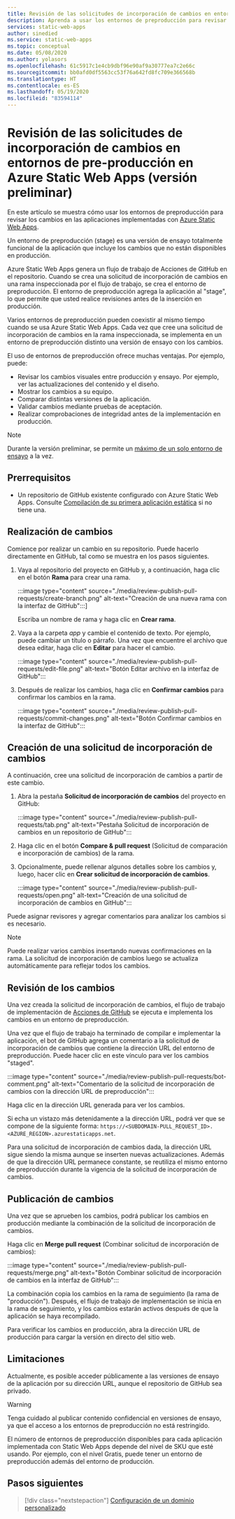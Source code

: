 ```yaml
---
title: Revisión de las solicitudes de incorporación de cambios en entornos de pre-producción en Azure Static Web Apps
description: Aprenda a usar los entornos de preproducción para revisar los cambios en las solicitudes de incorporación de cambios en Azure Static Web Apps.
services: static-web-apps
author: sinedied
ms.service: static-web-apps
ms.topic: conceptual
ms.date: 05/08/2020
ms.author: yolasors
ms.openlocfilehash: 61c5917c1e4cb9dbf96e90af9a30777ea7c2e66c
ms.sourcegitcommit: bb0afd0df5563cc53f76a642fd8fc709e366568b
ms.translationtype: HT
ms.contentlocale: es-ES
ms.lasthandoff: 05/19/2020
ms.locfileid: "83594114"
---
```

# <a name="review-pull-requests-in-pre-production-environments-in-azure-static-web-apps-preview"></a>Revisión de las solicitudes de incorporación de cambios en entornos de pre-producción en Azure Static Web Apps (versión preliminar)

En este artículo se muestra cómo usar los entornos de preproducción para revisar los cambios en las aplicaciones implementadas con [Azure Static Web Apps](overview.md).

Un entorno de preproducción (stage) es una versión de ensayo totalmente funcional de la aplicación que incluye los cambios que no están disponibles en producción.

Azure Static Web Apps genera un flujo de trabajo de Acciones de GitHub en el repositorio. Cuando se crea una solicitud de incorporación de cambios en una rama inspeccionada por el flujo de trabajo, se crea el entorno de preproducción. El entorno de preproducción agrega la aplicación al "stage", lo que permite que usted realice revisiones antes de la inserción en producción.

Varios entornos de preproducción pueden coexistir al mismo tiempo cuando se usa Azure Static Web Apps. Cada vez que cree una solicitud de incorporación de cambios en la rama inspeccionada, se implementa en un entorno de preproducción distinto una versión de ensayo con los cambios.

El uso de entornos de preproducción ofrece muchas ventajas. Por ejemplo, puede:

- Revisar los cambios visuales entre producción y ensayo. Por ejemplo, ver las actualizaciones del contenido y el diseño.
- Mostrar los cambios a su equipo.
- Comparar distintas versiones de la aplicación.
- Validar cambios mediante pruebas de aceptación.
- Realizar comprobaciones de integridad antes de la implementación en producción.

> [!NOTE]
> Durante la versión preliminar, se permite un [máximo de un solo entorno de ensayo](quotas.md) a la vez.

## <a name="prerequisites"></a>Prerrequisitos

- Un repositorio de GitHub existente configurado con Azure Static Web Apps. Consulte [Compilación de su primera aplicación estática](getting-started.md) si no tiene una.

## <a name="make-a-change"></a>Realización de cambios

Comience por realizar un cambio en su repositorio. Puede hacerlo directamente en GitHub, tal como se muestra en los pasos siguientes.

1. Vaya al repositorio del proyecto en GitHub y, a continuación, haga clic en el botón **Rama** para crear una rama.

    :::image type="content" source="./media/review-publish-pull-requests/create-branch.png" alt-text="Creación de una nueva rama con la interfaz de GitHub":::]

    Escriba un nombre de rama y haga clic en **Crear rama**.

1. Vaya a la carpeta _app_ y cambie el contenido de texto. Por ejemplo, puede cambiar un título o párrafo. Una vez que encuentre el archivo que desea editar, haga clic en **Editar** para hacer el cambio.

    :::image type="content" source="./media/review-publish-pull-requests/edit-file.png" alt-text="Botón Editar archivo en la interfaz de GitHub":::

1. Después de realizar los cambios, haga clic en **Confirmar cambios** para confirmar los cambios en la rama.

    :::image type="content" source="./media/review-publish-pull-requests/commit-changes.png" alt-text="Botón Confirmar cambios en la interfaz de GitHub":::

## <a name="create-a-pull-request"></a>Creación de una solicitud de incorporación de cambios

A continuación, cree una solicitud de incorporación de cambios a partir de este cambio.

1. Abra la pestaña **Solicitud de incorporación de cambios** del proyecto en GitHub:

    :::image type="content" source="./media/review-publish-pull-requests/tab.png" alt-text="Pestaña Solicitud de incorporación de cambios en un repositorio de GitHub":::

1. Haga clic en el botón **Compare & pull request** (Solicitud de comparación e incorporación de cambios) de la rama.

1. Opcionalmente, puede rellenar algunos detalles sobre los cambios y, luego, hacer clic en **Crear solicitud de incorporación de cambios**.

    :::image type="content" source="./media/review-publish-pull-requests/open.png" alt-text="Creación de una solicitud de incorporación de cambios en GitHub":::

Puede asignar revisores y agregar comentarios para analizar los cambios si es necesario.

> [!NOTE]
> Puede realizar varios cambios insertando nuevas confirmaciones en la rama. La solicitud de incorporación de cambios luego se actualiza automáticamente para reflejar todos los cambios.

## <a name="review-changes"></a>Revisión de los cambios

Una vez creada la solicitud de incorporación de cambios, el flujo de trabajo de implementación de [Acciones de GitHub](https://github.com/features/actions) se ejecuta e implementa los cambios en un entorno de preproducción.

Una vez que el flujo de trabajo ha terminado de compilar e implementar la aplicación, el bot de GitHub agrega un comentario a la solicitud de incorporación de cambios que contiene la dirección URL del entorno de preproducción. Puede hacer clic en este vínculo para ver los cambios "staged".

:::image type="content" source="./media/review-publish-pull-requests/bot-comment.png" alt-text="Comentario de la solicitud de incorporación de cambios con la dirección URL de preproducción":::

Haga clic en la dirección URL generada para ver los cambios.

Si echa un vistazo más detenidamente a la dirección URL, podrá ver que se compone de la siguiente forma: `https://<SUBDOMAIN-PULL_REQUEST_ID>.<AZURE_REGION>.azurestaticapps.net`.

Para una solicitud de incorporación de cambios dada, la dirección URL sigue siendo la misma aunque se inserten nuevas actualizaciones. Además de que la dirección URL permanece constante, se reutiliza el mismo entorno de preproducción durante la vigencia de la solicitud de incorporación de cambios.

## <a name="publish-changes"></a>Publicación de cambios

Una vez que se aprueben los cambios, podrá publicar los cambios en producción mediante la combinación de la solicitud de incorporación de cambios.

Haga clic en **Merge pull request** (Combinar solicitud de incorporación de cambios):

:::image type="content" source="./media/review-publish-pull-requests/merge.png" alt-text="Botón Combinar solicitud de incorporación de cambios en la interfaz de GitHub":::

La combinación copia los cambios en la rama de seguimiento (la rama de "producción"). Después, el flujo de trabajo de implementación se inicia en la rama de seguimiento, y los cambios estarán activos después de que la aplicación se haya recompilado.

Para verificar los cambios en producción, abra la dirección URL de producción para cargar la versión en directo del sitio web.

## <a name="limitations"></a>Limitaciones

Actualmente, es posible acceder públicamente a las versiones de ensayo de la aplicación por su dirección URL, aunque el repositorio de GitHub sea privado.

> [!WARNING]
> Tenga cuidado al publicar contenido confidencial en versiones de ensayo, ya que el acceso a los entornos de preproducción no está restringido.

El número de entornos de preproducción disponibles para cada aplicación implementada con Static Web Apps depende del nivel de SKU que esté usando. Por ejemplo, con el nivel Gratis, puede tener un entorno de preproducción además del entorno de producción.

## <a name="next-steps"></a>Pasos siguientes

> [!div class="nextstepaction"]
> [Configuración de un dominio personalizado](custom-domain.md)
